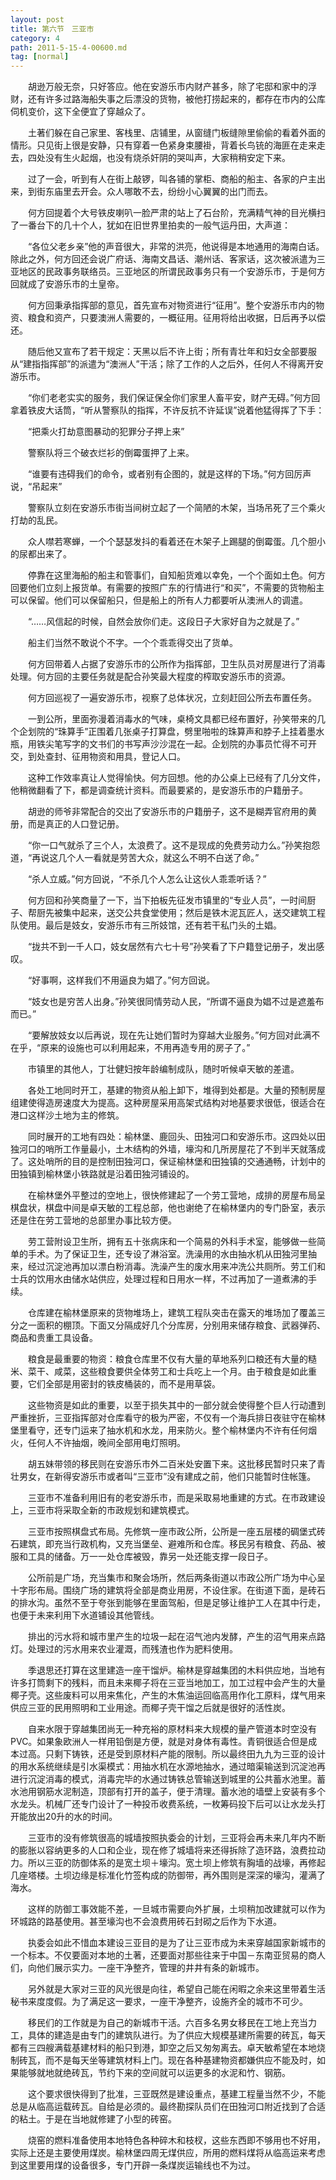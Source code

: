 ```yaml
---
layout: post
title: 第六节　三亚市
category: 4
path: 2011-5-15-4-00600.md
tag: [normal]
---
```


　　胡逊万般无奈，只好答应。他在安游乐市内财产甚多，除了宅邸和家中的浮财，还有许多过路海船失事之后漂没的货物，被他打捞起来的，都存在市内的公库伺机变价，这下全便宜了穿越众了。

　　土著们躲在自己家里、客栈里、店铺里，从窗缝门板缝隙里偷偷的看着外面的情形。只见街上很是安静，只有穿着一色紧身束腰褂，背着长鸟铳的海匪在走来走去，四处没有生火起烟，也没有烧杀奸阴的哭叫声，大家稍稍安定下来。

　　过了一会，听到有人在街上敲锣，叫各铺的掌柜、商船的船主、各家的户主出来，到街东庙里去开会。众人哪敢不去，纷纷小心翼翼的出门而去。

　　何方回提着个大号铁皮喇叭一脸严肃的站上了石台阶，充满精气神的目光横扫了一番台下的几十个人，犹如在旧世界里拍卖的一般气运丹田，大声道：

　　“各位父老乡亲”他的声音很大，非常的洪亮，他说得是本地通用的海南白话。除此之外，何方回还会说广府话、海南文昌话、潮州话、客家话，这次被派遣为三亚地区的民政事务联络员。三亚地区的所谓民政事务只有一个安游乐市，于是何方回就成了安游乐市的土皇帝。

　　何方回秉承指挥部的意见，首先宣布对物资进行“征用”。整个安游乐市内的物资、粮食和资产，只要澳洲人需要的，一概征用。征用将给出收据，日后再予以偿还。

　　随后他又宣布了若干规定：天黑以后不许上街；所有青壮年和妇女全部要服从“建指指挥部”的派遣为“澳洲人”干活；除了工作的人之后外，任何人不得离开安游乐市。

　　“你们老老实实的服务，我们保证保全你们家里人畜平安，财产无碍。”何方回拿着铁皮大话筒，“听从警察队的指挥，不许反抗不许延误”说着他猛得挥了下手：

　　“把乘火打劫意图暴动的犯罪分子押上来”

　　警察队将三个破衣烂衫的倒霉蛋押了上来。

　　“谁要有违碍我们的命令，或者别有企图的，就是这样的下场。”何方回厉声说，“吊起来”

　　警察队立刻在安游乐市街当间树立起了一个简陋的木架，当场吊死了三个乘火打劫的乱民。

　　众人噤若寒蝉，一个个瑟瑟发抖的看着还在木架子上踢腿的倒霉蛋。几个胆小的尿都出来了。

　　停靠在这里海船的船主和管事们，自知船货难以幸免，一个个面如土色。何方回要他们立刻上报货单。有需要的按照广东的行情进行“和买”，不需要的货物船主可以保留。他们可以保留船只，但是船上的所有人力都要听从澳洲人的调遣。

　　“……风信起的时候，自然会放你们走。这段日子大家好自为之就是了。”

　　船主们当然不敢说个不字。一个个乖乖得交出了货单。

　　何方回带着人占据了安游乐市的公所作为指挥部，卫生队员对房屋进行了消毒处理。何方回的主要任务就是配合孙笑最大程度的榨取安游乐市的资源。

　　何方回巡视了一遍安游乐市，视察了总体状况，立刻赶回公所去布置任务。

　　一到公所，里面弥漫着消毒水的气味，桌椅文具都已经布置好，孙笑带来的几个企划院的“珠算手”正围着几张桌子打算盘，劈里啪啦的珠算声和脖子上挂着墨水瓶，用铁尖笔写字的文书们的书写声沙沙混在一起。企划院的办事员忙得不可开交，到处查封、征用物资和用具，登记人口。

　　这种工作效率真让人觉得愉快。何方回想。他的办公桌上已经有了几分文件，他稍微翻看了下，都是调查统计资料。而最要紧的，是安游乐市的户籍册子。

　　胡逊的师爷非常配合的交出了安游乐市的户籍册子，这不是糊弄官府用的黄册，而是真正的人口登记册。

　　“你一口气就杀了三个人，太浪费了。这不是现成的免费劳动力么。”孙笑抱怨道，“再说这几个人一看就是劳苦大众，就这么不明不白送了命。”

　　“杀人立威。”何方回说，“不杀几个人怎么让这伙人乖乖听话？”

　　何方回和孙笑商量了一下，当下拍板先征发市镇里的“专业人员”，一时间厨子、帮厨先被集中起来，送交公共食堂使用；然后是铁木泥瓦匠人，送交建筑工程队使用。最后是妓女，安游乐市有三所妓馆，还有若干私门头的土娼。

　　“拢共不到一千人口，妓女居然有六七十号”孙笑看了下户籍登记册子，发出感叹。

　　“好事啊，这样我们不用逼良为娼了。”何方回说。

　　“妓女也是穷苦人出身。”孙笑很同情劳动人民，“所谓不逼良为娼不过是遮羞布而已。”

　　“要解放妓女以后再说，现在先让她们暂时为穿越大业服务。”何方回对此满不在乎，“原来的设施也可以利用起来，不用再造专用的房子了。”

　　市镇里的其他人，丁壮健妇按年龄编制成队，随时听候卓天敏的差遣。

　　各处工地同时开工，基建的物资从船上卸下，堆得到处都是。大量的预制房屋组建使得造房速度大为提高。这种房屋采用高架式结构对地基要求很低，很适合在港口这样沙土地为主的修筑。

　　同时展开的工地有四处：榆林堡、鹿回头、田独河口和安游乐市。这四处以田独河口的哨所工作量最小，土木结构的外墙，壕沟和几所房屋花了不到半天就落成了。这处哨所的目的是控制田独河口，保证榆林堡和田独镇的交通通畅，计划中的田独镇到榆林堡小铁路就是沿着田独河铺设的。

　　在榆林堡外平整过的空地上，很快修建起了一个劳工营地，成排的房屋布局呈棋盘状，棋盘中间是卓天敏的工程总部，他也谢绝了在榆林堡内的专门卧室，表示还是住在劳工营地的总部里办事比较方便。

　　劳工营附设卫生所，拥有五十张病床和一个简易的外科手术室，能够做一些简单的手术。为了保证卫生，还专设了淋浴室。洗澡用的水由抽水机从田独河里抽来，经过沉淀池再加以漂白粉消毒。洗澡产生的废水用来冲洗公共厕所。劳工们和士兵的饮用水由储水站供应，处理过程和日用水一样，不过再加了一道煮沸的手续。

　　仓库建在榆林堡原来的货物堆场上，建筑工程队突击在露天的堆场加了覆盖三分之一面积的棚顶。下面又分隔成好几个分库房，分别用来储存粮食、武器弹药、商品和贵重工具设备。

　　粮食是最重要的物资：粮食仓库里不仅有大量的草地系列口粮还有大量的糙米、菜干、咸菜，这些粮食要供全体劳工和士兵吃上一个月。由于粮食是如此重要，它们全部是用密封的铁皮桶装的，而不是用草袋。

　　这些物资是如此的重要，以至于损失其中的一部分就会使得整个巨人行动遭到严重挫折，三亚指挥部对仓库看守的极为严密，不仅有一个海兵排日夜驻守在榆林堡里看守，还专门运来了抽水机和水龙，用来防火。整个榆林堡内不许有任何烟火，任何人不许抽烟，晚间全部用电灯照明。

　　胡五妹带领的移民则在安游乐市外二百米处安置下来。这批移民暂时只来了青壮男女，在新得安游乐市或者叫“三亚市”没有建成之前，他们只能暂时住帐篷。

　　三亚市不准备利用旧有的老安游乐市，而是采取易地重建的方式。在市政建设上，三亚市将采取全新的市政规划和建筑模式。

　　三亚市按照棋盘式布局。先修筑一座市政公所，公所是一座五层楼的碉堡式砖石建筑，即充当行政机构，又充当堡垒、避难所和仓库。移民另有粮食、药品、被服和工具的储备。万一一处仓库被毁，靠另一处还能支撑一段日子。

　　公所前是广场，充当集市和聚会场所，然后两条街道以市政公所广场为中心呈十字形布局。围绕广场的建筑将全部是商业用房，不设住家。在街道下面，是砖石的排水沟。虽然不至于夸张到能够在里面驾船，但是足够让维护工人在其中行走，也便于未来利用下水道铺设其他管线。

　　排出的污水将和城市里产生的垃圾一起在沼气池内发酵，产生的沼气用来点路灯。处理过的污水用来农业灌溉，而残渣也作为肥料使用。

　　季退思还打算在这里建造一座干馏炉。榆林是穿越集团的木料供应地，当地有许多打筒剩下的残料，而且未来椰子将在三亚当地加工，加工过程中会产生的大量椰子壳。这些废料可以用来焦化，产生的木焦油运回临高用作化工原料，煤气用来供应三亚的民用照明和工业用途。而椰子壳干馏之后就是很好的活性炭。

　　自来水限于穿越集团尚无一种充裕的原材料来大规模的量产管道本时空没有PVC。如果象欧洲人一样用铅倒是方便，就是对身体有毒性。青铜很适合但是成本过高。只剩下铸铁，还是受到原材料产能的限制。所以最终田九九为三亚的设计的用水系统继续是引水渠模式：用抽水机在水源地抽水，通过暗渠输送到沉淀池再进行沉淀消毒的模式，消毒完毕的水通过铸铁总管输送到城里的公共蓄水池里。蓄水池用钢筋水泥制造，顶部有打开的盖子，便于清理。蓄水池的墙壁上安装有多个水龙头。机械厂还专门设计了一种投币收费系统，一枚筹码投下后可以让水龙头打开能放出20升的水的时间。

　　三亚市的没有修筑很高的城墙按照执委会的计划，三亚将会再未来几年内不断的膨胀以容纳更多的人口和企业，现在修了城墙将来还得拆除了造环路，浪费拉动力。所以三亚的防御体系的是宽土坝＋壕沟。宽土坝上修筑有胸墙的战壕，再修起几座塔楼。土坝边缘是标准化竹签构成的防御带，再外围则是深深的壕沟，灌满了海水。

　　这样的防御工事效能不差，一旦城市需要向外扩展，土坝稍加改建就可以作为环城路的路基使用。甚至壕沟也不会浪费用砖石封砌之后作为下水道。

　　执委会如此不惜血本建设三亚目的是为了让三亚市成为未来穿越国家新城市的一个标本。不仅要面对本地的土著，还要面对那些往来于中国－东南亚贸易的商人们，向他们展示实力。一座干净整齐，管理的井井有条的新城市。

　　另外就是大家对三亚的风光很是向往，希望自己能在闲暇之余来这里带着生活秘书来度度假。为了满足这一要求，一座干净整齐，设施齐全的城市不可少。

　　移民们的工作就是为自己的新城市干活。六百多名男女移民在工地上充当力工，具体的建造是由专门的建筑队进行。为了供应大规模基建所需要的砖瓦，每天都有三四艘满载基建材料的船只到港，卸空之后又匆匆离去。卓天敏希望在本地烧制砖瓦，而不是每天坐等建筑材料上门。现在各种基建物资都嫌供应不能及时，如果能够就地就绝砖瓦，节约下来的空间就可以运更多的水泥和竹、钢筋。

　　这个要求很快得到了批准，三亚既然是建设重点，基建工程量当然不少，不能总是从临高运载砖瓦。自给是必须的。最终勘探队员们在田独河口附近找到了合适的粘土。于是在当地就修建了小型的砖窑。

　　烧窑的燃料准备使用本地特色各种碎木和枝杈，这些东西即不够用也不好用，实际上还是主要使用煤炭。榆林堡四周无煤供应，所用的燃料煤将从临高运来考虑到这里要用煤的设备很多，专门开辟一条煤炭运输线也不为过。